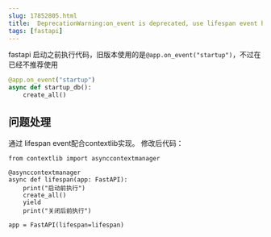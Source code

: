 ```yaml
---
slug: 17852805.html
title:  DeprecationWarning:on_event is deprecated, use lifespan event handlers instead.
tags: [fastapi]
---
```


fastapi 启动之前执行代码，旧版本使用的是```@app.on_event("startup")```，不过在已经不推荐使用
<!-- truncate -->
```python
@app.on_event("startup")
async def startup_db():
    create_all()
```
## 问题处理
通过 lifespan event配合contextlib实现。
修改后代码：
```
from contextlib import asynccontextmanager

@asynccontextmanager
async def lifespan(app: FastAPI):
    print("启动前执行")
    create_all()
    yield
    print("关闭后前执行")

app = FastAPI(lifespan=lifespan)
```